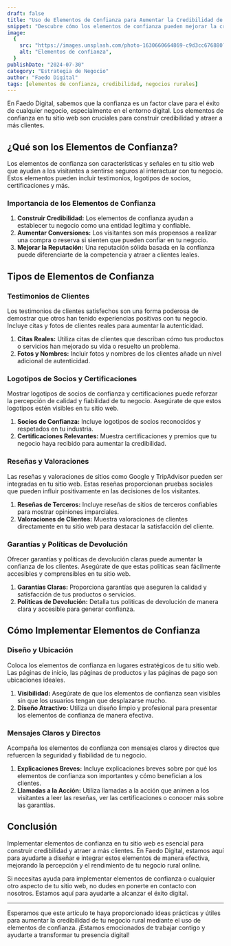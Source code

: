 ```yaml
---
draft: false
title: "Uso de Elementos de Confianza para Aumentar la Credibilidad de tu Negocio Rural Online"
snippet: "Descubre cómo los elementos de confianza pueden mejorar la credibilidad de tu negocio rural y atraer a más clientes."
image:
  {
    src: "https://images.unsplash.com/photo-1630660664869-c9d3cc676880?&fit=crop&w=430&h=240",
    alt: "Elementos de confianza",
  }
publishDate: "2024-07-30"
category: "Estrategia de Negocio"
author: "Faedo Digital"
tags: [elementos de confianza, credibilidad, negocios rurales]
---
```


En Faedo Digital, sabemos que la confianza es un factor clave para el éxito de cualquier negocio, especialmente en el entorno digital. Los elementos de confianza en tu sitio web son cruciales para construir credibilidad y atraer a más clientes.

## ¿Qué son los Elementos de Confianza?

Los elementos de confianza son características y señales en tu sitio web que ayudan a los visitantes a sentirse seguros al interactuar con tu negocio. Estos elementos pueden incluir testimonios, logotipos de socios, certificaciones y más.

### Importancia de los Elementos de Confianza

1. **Construir Credibilidad:** Los elementos de confianza ayudan a establecer tu negocio como una entidad legítima y confiable.
2. **Aumentar Conversiones:** Los visitantes son más propensos a realizar una compra o reserva si sienten que pueden confiar en tu negocio.
3. **Mejorar la Reputación:** Una reputación sólida basada en la confianza puede diferenciarte de la competencia y atraer a clientes leales.

## Tipos de Elementos de Confianza

### Testimonios de Clientes

Los testimonios de clientes satisfechos son una forma poderosa de demostrar que otros han tenido experiencias positivas con tu negocio. Incluye citas y fotos de clientes reales para aumentar la autenticidad.

1. **Citas Reales:** Utiliza citas de clientes que describan cómo tus productos o servicios han mejorado su vida o resuelto un problema.
2. **Fotos y Nombres:** Incluir fotos y nombres de los clientes añade un nivel adicional de autenticidad.

### Logotipos de Socios y Certificaciones

Mostrar logotipos de socios de confianza y certificaciones puede reforzar la percepción de calidad y fiabilidad de tu negocio. Asegúrate de que estos logotipos estén visibles en tu sitio web.

1. **Socios de Confianza:** Incluye logotipos de socios reconocidos y respetados en tu industria.
2. **Certificaciones Relevantes:** Muestra certificaciones y premios que tu negocio haya recibido para aumentar la credibilidad.

### Reseñas y Valoraciones

Las reseñas y valoraciones de sitios como Google y TripAdvisor pueden ser integradas en tu sitio web. Estas reseñas proporcionan pruebas sociales que pueden influir positivamente en las decisiones de los visitantes.

1. **Reseñas de Terceros:** Incluye reseñas de sitios de terceros confiables para mostrar opiniones imparciales.
2. **Valoraciones de Clientes:** Muestra valoraciones de clientes directamente en tu sitio web para destacar la satisfacción del cliente.

### Garantías y Políticas de Devolución

Ofrecer garantías y políticas de devolución claras puede aumentar la confianza de los clientes. Asegúrate de que estas políticas sean fácilmente accesibles y comprensibles en tu sitio web.

1. **Garantías Claras:** Proporciona garantías que aseguren la calidad y satisfacción de tus productos o servicios.
2. **Políticas de Devolución:** Detalla tus políticas de devolución de manera clara y accesible para generar confianza.

## Cómo Implementar Elementos de Confianza

### Diseño y Ubicación

Coloca los elementos de confianza en lugares estratégicos de tu sitio web. Las páginas de inicio, las páginas de productos y las páginas de pago son ubicaciones ideales.

1. **Visibilidad:** Asegúrate de que los elementos de confianza sean visibles sin que los usuarios tengan que desplazarse mucho.
2. **Diseño Atractivo:** Utiliza un diseño limpio y profesional para presentar los elementos de confianza de manera efectiva.

### Mensajes Claros y Directos

Acompaña los elementos de confianza con mensajes claros y directos que refuercen la seguridad y fiabilidad de tu negocio.

1. **Explicaciones Breves:** Incluye explicaciones breves sobre por qué los elementos de confianza son importantes y cómo benefician a los clientes.
2. **Llamadas a la Acción:** Utiliza llamadas a la acción que animen a los visitantes a leer las reseñas, ver las certificaciones o conocer más sobre las garantías.

## Conclusión

Implementar elementos de confianza en tu sitio web es esencial para construir credibilidad y atraer a más clientes. En Faedo Digital, estamos aquí para ayudarte a diseñar e integrar estos elementos de manera efectiva, mejorando la percepción y el rendimiento de tu negocio rural online.

Si necesitas ayuda para implementar elementos de confianza o cualquier otro aspecto de tu sitio web, no dudes en ponerte en contacto con nosotros. Estamos aquí para ayudarte a alcanzar el éxito digital.

---

Esperamos que este artículo te haya proporcionado ideas prácticas y útiles para aumentar la credibilidad de tu negocio rural mediante el uso de elementos de confianza. ¡Estamos emocionados de trabajar contigo y ayudarte a transformar tu presencia digital!
